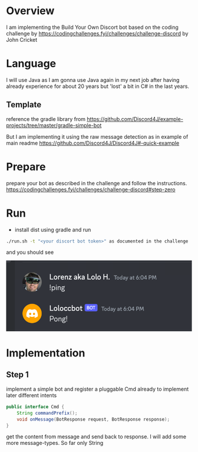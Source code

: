 # Overview
I am implementing the Build Your Own Discort bot based on the coding challenge by https://codingchallenges.fyi/challenges/challenge-discord by John Cricket

# Language
I will use Java as I am gonna use Java again in my next job after having already experience for about 20 years but 'lost' a bit in C# in the last years.

## Template

reference the gradle library from https://github.com/Discord4J/example-projects/tree/master/gradle-simple-bot

But I am implementing it using the raw message detection as in example of main readme https://github.com/Discord4J/Discord4J#-quick-example

# Prepare

prepare your bot as described in the challenge and follow the instructions. https://codingchallenges.fyi/challenges/challenge-discord#step-zero

# Run

- install dist using gradle and run

```bash
./run.sh -t "<your discort bot token>" as documented in the challenge
```

and you should see

![successfull after triggering !ping](images/bot-step1-success.png)


# Implementation

## Step 1

implement a simple bot and register a pluggable Cmd already to implement later different intents

```java
public interface Cmd {
    String commandPrefix();
    void onMessage(BotResponse request, BotResponse response);
}
```

get the content from message and send back to response. I will add some more message-types. So far only String
